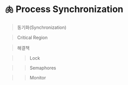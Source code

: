 # 🫁 Process Synchronization

> 동기화(Synchronization)

> Critical Region

> 해결책

>> Lock

>> Semaphores

>> Monitor